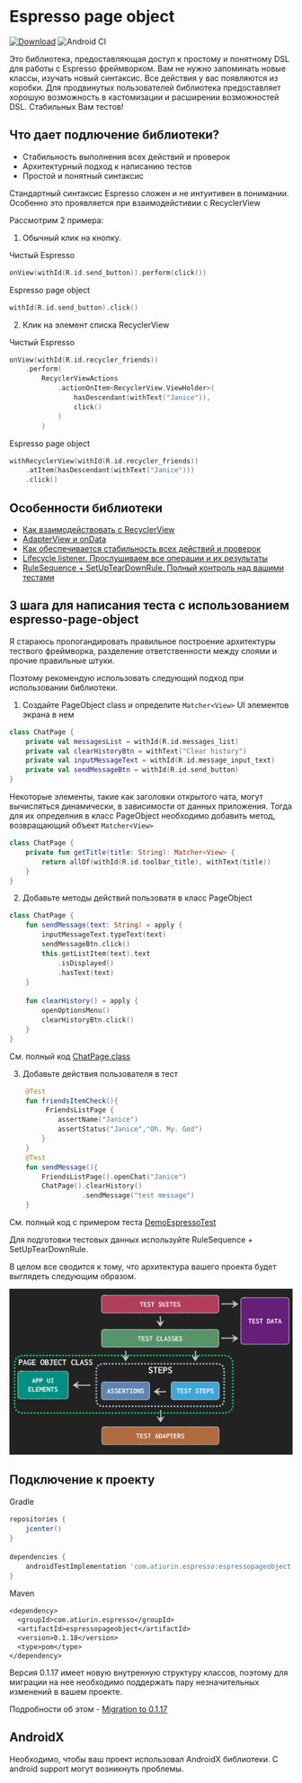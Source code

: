 # Espresso page object

[![Download](https://api.bintray.com/packages/alex-tiurin/espresso-page-object/espressopageobject/images/download.svg)](https://bintray.com/alex-tiurin/espresso-page-object/espressopageobject/_latestVersion)
![Android CI](https://github.com/alex-tiurin/espresso-page-object/workflows/AndroidCI/badge.svg)

Это библиотека, предоставляющая доступ к простому и понятному  DSL для работы с Espresso фреймворком.
Вам не нужно запоминать новые классы, изучать новый синтаксис. Все действия у вас появляются из коробки.
Для продвинутых пользователей библиотека предоставляет хорошую возможность в кастомизации и расширении возможностей DSL.
Стабильных Вам тестов!

## Что дает подлючение библиотеки?

- Стабильность выполнения всех действий и проверок
- Архитектурный подход к написанию тестов
- Простой и понятный синтаксис

Стандартный синтаксис Espresso сложен и не интуитивен в понимании. Особенно это проявляется при взаимодейстивии с RecyclerView

Рассмотрим 2 примера:

1. Обычный клик на кнопку.

Чистый Espresso

```kotlin
onView(withId(R.id.send_button)).perform(click())
```
 Espresso page object
```kotlin
withId(R.id.send_button).click()
```

2. Клик на элемент списка RecyclerView

Чистый Espresso

```kotlin
onView(withId(R.id.recycler_friends))
    .perform(
        RecyclerViewActions
            .actionOnItem<RecyclerView.ViewHolder>(
                hasDescendant(withText("Janice")),
                click()
            )
        )
```
 Espresso page object
```kotlin
withRecyclerView(withId(R.id.recycler_friends))
    .atItem(hasDescendant(withText("Janice")))
    .click()
```

## Особенности библиотеки

-  [Как взаимодействовать с RecyclerView](https://github.com/alex-tiurin/espresso-page-object/blob/master/wiki/ru/recyclerview.md)
-  [AdapterView и onData](https://github.com/alex-tiurin/espresso-page-object/blob/master/wiki/ru/adapterview.md)
-  [Как обеспечивается стабильность всех действий и проверок](https://github.com/alex-tiurin/espresso-page-object/blob/master/wiki/ru/operations_stability.md)
-  [Lifecycle listener. Прослушиваем все операции и их результаты](https://github.com/alex-tiurin/espresso-page-object/blob/master/wiki/ru/lifecycle_listener.md)
-  [RuleSequence + SetUpTearDownRule. Полный контроль над вашими тестами](https://github.com/alex-tiurin/espresso-page-object/blob/master/wiki/ru/rulesequence_setupterdownrule.md)

## 3 шага для написания теста с использованием espresso-page-object

Я стараюсь пропогандировать правильное построение архитектуры тествого фреймворка, разделение ответственности между слоями и прочие правильные штуки.

Поэтому рекомендую использовать следующий подход при использовании библиотеки.

1. Создайте PageObject class и определите `Matcher<View>` UI элементов экрана в нем

```kotlin
class ChatPage {
    private val messagesList = withId(R.id.messages_list)
    private val clearHistoryBtn = withText("Clear history")
    private val inputMessageText = withId(R.id.message_input_text)
    private val sendMessageBtn = withId(R.id.send_button)
}
```
Некоторые элементы, такие как заголовки открытого чата, могут вычисляться динамически, в зависимости от данных приложения.
Тогда для их определния в класс PageObject необходимо добавить метод, возвращающий объект `Matcher<View>`
```kotlin
class ChatPage {
    private fun getTitle(title: String): Matcher<View> {
        return allOf(withId(R.id.toolbar_title), withText(title))
    }
}
```

2. Добавьте методы действий пользоватя в класс PageObject

```kotlin
class ChatPage {
    fun sendMessage(text: String) = apply {
        inputMessageText.typeText(text)
        sendMessageBtn.click()
        this.getListItem(text).text
            .isDisplayed()
            .hasText(text)
    }

    fun clearHistory() = apply {
        openOptionsMenu()
        clearHistoryBtn.click()
    }
}
```
См. полный код [ChatPage.class](https://github.com/alex-tiurin/espresso-page-object/blob/master/app/src/androidTest/java/com/atiurin/espressopageobjectexample/pages/ChatPage.kt)

3. Добавьте действия пользователя в тест

```kotlin
    @Test
    fun friendsItemCheck(){
         FriendsListPage {
            assertName("Janice")
            assertStatus("Janice","Oh. My. God")
        }
    }
    @Test
    fun sendMessage(){
        FriendsListPage().openChat("Janice")
        ChatPage().clearHistory()
                  .sendMessage("test message")
    }
```

См. полный код с примером теста [DemoEspressoTest](https://github.com/alex-tiurin/espresso-page-object/blob/master/app/src/androidTest/java/com/atiurin/espressopageobjectexample/tests/DemoEspressoTest.kt)

Для подготовки тестовых данных используйте RuleSequence + SetUpTearDownRule.

В целом все сводится к тому, что архитектура вашего проекта будет выглядеть следующим образом.

![Architecture](https://github.com/alex-tiurin/espresso-page-object/blob/master/wiki/img/architecture.png)

## Подключение к проекту
Gradle
```groovy
repositories {
    jcenter()
}

dependencies {
    androidTestImplementation 'com.atiurin.espresso:espressopageobject:0.1.18'
}
```
Maven
```
<dependency>
  <groupId>com.atiurin.espresso</groupId>
  <artifactId>espressopageobject</artifactId>
  <version>0.1.18</version>
  <type>pom</type>
</dependency>
```
Версия 0.1.17 имеет новую внутренную структуру классов, поэтому для миграции на нее необходимо поддержать пару незначительных изменений в вашем проекте.

Подробности об этом - [Migration to 0.1.17](https://github.com/alex-tiurin/espresso-page-object/wiki/Migration-to-0.1.17)
## AndroidX

Необходимо, чтобы ваш проект использовал AndroidX библиотеки. С android support могут возникнуть проблемы.



